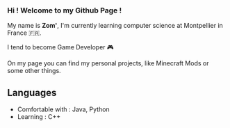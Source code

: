 ### Hi ! Welcome to my Github Page !

My name is **Zom'**, I'm currently learning computer science at Montpellier in France 🇫🇷.

I tend to become Game Developer 🎮

On my page you can find my personal projects, like Minecraft Mods or some other things.

## Languages

- Comfortable with : Java, Python
- Learning : C++
